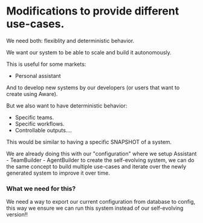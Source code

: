 # Modifications to provide different use-cases.

We need both: flexiblity and deterministic behavior.

We want our system to be able to scale and build it autonomously.

This is useful for some markets:
- Personal assistant

And to develop new systems by our developers (or users that want to create using Aware).

But we also want to have deterministic behavior:
- Specific teams.
- Specific workflows.
- Controllable outputs....

This would be similar to having a specific SNAPSHOT of a system.

We are already doing this with our "configuration" where we setup Assistant - TeamBuilder - AgentBuilder to create the self-evolving system, we can do the same concept to build multiple use-cases and iterate over the newly generated system to improve it over time.

### What we need for this?
We need a way to export our current configuration from database to config, this way we ensure we can run this system instead of our self-evolving version!!